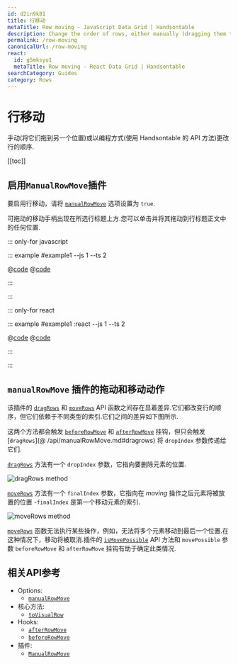 ```yaml
---
id: d2in9k81
title: 行移动
metaTitle: Row moving - JavaScript Data Grid | Handsontable
description: Change the order of rows, either manually (dragging them to another location), or programmatically (using Handsontable's API methods).
permalink: /row-moving
canonicalUrl: /row-moving
react:
  id: g5mksyu1
  metaTitle: Row moving - React Data Grid | Handsontable
searchCategory: Guides
category: Rows
---
```


# 行移动

手动(将它们拖到另一个位置)或以编程方式(使用 Handsontable 的 API 方法)更改行的顺序.

[[toc]]

## 启用`ManualRowMove`插件

要启用行移动，请将 [`manualRowMove`](@/api/options.md#manualrowmove) 选项设置为 `true`.

可拖动的移动手柄出现在所选行标题上方.您可以单击并将其拖动到行标题正文中的任何位置.

::: only-for javascript

::: example #example1 --js 1 --ts 2

@[code](@/content/guides/rows/row-moving/javascript/example1.js)
@[code](@/content/guides/rows/row-moving/javascript/example1.ts)

:::

:::

::: only-for react

::: example #example1 :react --js 1 --ts 2

@[code](@/content/guides/rows/row-moving/react/example1.jsx)
@[code](@/content/guides/rows/row-moving/react/example1.tsx)

:::

:::

## `manualRowMove` 插件的拖动和移动动作

该插件的 [`dragRows`](@/api/manualRowMove.md#dragrows) 和 [`moveRows`](@/api/manualRowMove.md#moverows) API 函数之间存在显着差异.它们都改变行的顺序，但它们依赖于不同类型的索引.它们之间的差异如下图所示.

这两个方法都会触发 [`beforeRowMove`](@/api/hooks.md#beforerowmove) 和 [`afterRowMove`](@/api/hooks.md#afterrowmove) 挂钩，但只会触发 [`dragRows`](@ /api/manualRowMove.md#dragrows) 将 `dropIndex` 参数传递给它们.

[`dragRows`](@/api/manualRowMove.md#dragrows) 方法有一个 `dropIndex` 参数，它指向要删除元素的位置.

<span class="img-invert">

![dragRows method]({{$basePath}}/img/drag_action.svg)

</span>


[`moveRows`](@/api/manualRowMove.md#moverows) 方法有一个 `finalIndex` 参数，它指向在 _moving_ 操作之后元素将被放置的位置 -`finalIndex` 是第一个移动元素的索引.

<span class="img-invert">

![moveRows method]({{$basePath}}/img/move_action.svg)

</span>

[`moveRows`](@/api/manualRowMove.md#moverows) 函数无法执行某些操作，例如，无法将多个元素移动到最后一个位置.在这种情况下，移动将被取消.插件的 [`isMovePossible`](@/api/manualRowMove.md#ismovepossible) API 方法和 `movePossible` 参数 `beforeRowMove` 和 `afterRowMove` 挂钩有助于确定此类情况.

## 相关API参考

- Options:
  - [`manualRowMove`](@/api/options.md#manualrowmove)
- 核心方法:
  - [`toVisualRow`](@/api/core.md#tovisualrow)
- Hooks:
  - [`afterRowMove`](@/api/hooks.md#afterrowmove)
  - [`beforeRowMove`](@/api/hooks.md#beforerowmove)
- 插件:
  - [`ManualRowMove`](@/api/manualRowMove.md)
